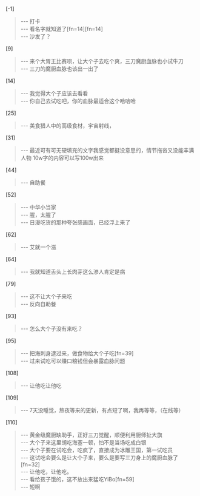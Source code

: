 
[-1] 
>--- 打卡<br>
>--- 看名字就知道了[fn=14][fn=14]<br>
>--- 沙发了？<br>

[9] 
>--- 来个大胃王比赛呗，让大个子去吃个爽，三刀魔厨血脉也小试牛刀<br>
>--- 三刀的魔厨血脉也该出一出了<br>

[14] 
>--- 我觉得大个子应该去看看<br>
>--- 你自己去试吃吧，你的血脉最适合这个哈哈哈<br>

[25] 
>--- 美食猎人中的高级食材，宇宙射线，<br>

[31] 
>--- 最近可有可无硬填充的文字我感觉都挺没意思的，情节拖沓又没能丰满人物 10w字的内容可以写100w出来<br>

[44] 
>--- 自助餐<br>

[52] 
>--- 中华小当家<br>
>--- 腥，太腥了<br>
>--- 日漫吃货的那种夸张感画面，已经浮上来了<br>

[62] 
>--- 艾就一个滋<br>

[64] 
>--- 我就知道舌头上长肉芽这么渗人肯定是病<br>

[79] 
>--- 这不让大个子来吃<br>
>--- 反向自助餐<br>

[93] 
>--- 怎么大个子没有来吃？<br>

[95] 
>--- 把海刺身逮过来，做食物给大个子吃[fn=39]<br>
>--- 过来试吃可以赚口粮钱但会暴露血脉问题<br>

[108] 
>--- 让他吃让他吃<br>

[109] 
>--- 7天没睡觉，熬夜等来的更新，有点短了啊，我再等等，（在线等）<br>

[110] 
>--- 黄金级魔厨缺助手，正好三刀觉醒，顺便利用厨师扯大旗<br>
>--- 大个子来这里胡吃海塞一顿，怕不是当场吃成白银<br>
>--- 大个子要在试吃会，吃疯了，直接成为冰雕王国，第一试吃员<br>
>--- 这试吃会要么是让大个子来，要么是要写三刀身上的魔厨血脉了[fn=32]<br>
>--- 让他吃，让他吃。<br>
>--- 看给孩子饿的，这不放出来猛吃YiBo[fn=59]<br>
>--- 短啊<br>
